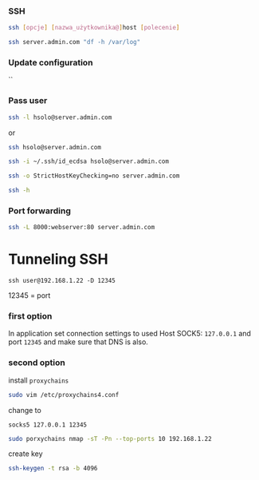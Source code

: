 ### SSH
```bash
ssh [opcje] [nazwa_użytkownika@]host [polecenie]
```
```bash
ssh server.admin.com "df -h /var/log"
```

### Update configuration
``
### Pass user
```bash
ssh -l hsolo@server.admin.com
```
or 
```bash
ssh hsolo@server.admin.com
```

```bash
ssh -i ~/.ssh/id_ecdsa hsolo@server.admin.com
```

```bash
ssh -o StrictHostKeyChecking=no server.admin.com
```

```bash
ssh -h
```


### Port forwarding
```bash
ssh -L 8000:webserver:80 server.admin.com
```
# Tunneling SSH
```
ssh user@192.168.1.22 -D 12345
```
12345 = port
### first option
In application set connection settings to used Host SOCK5: `127.0.0.1` and port `12345` and make sure that DNS is also.
### second option
install `proxychains`
```bash
sudo vim /etc/proxychains4.conf
```
change to 
```text
socks5 127.0.0.1 12345 
```
```bash
sudo porxychains nmap -sT -Pn --top-ports 10 192.168.1.22
```

create key
```bash
ssh-keygen -t rsa -b 4096
```